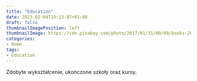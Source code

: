 ```yaml
---
title: "Education"
date: 2023-02-04T15:13:07+01:00
draft: false
thumbnailImagePosition: left
thumbnailImage: https://cdn.pixabay.com/photo/2017/01/31/00/09/books-2022464_1280.png
categories:
- Home
tags:
- Education
---
```



Zdobyte wykształcenie, ukończone szkoły oraz kursy.

<!--more-->
